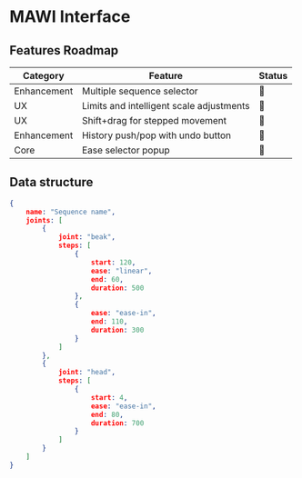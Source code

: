 # MAWI Interface

## Features Roadmap

|Category|Feature|Status|
|---|---|---|
|Enhancement|Multiple sequence selector|🔴|
|UX|Limits and intelligent scale adjustments|🔴|
|UX|Shift+drag for stepped movement|🔴|
|Enhancement|History push/pop with undo button|🔴|
|Core|Ease selector popup|🔴|


## Data structure

```json
{
	name: "Sequence name",
	joints: [
		{
			joint: "beak",
			steps: [
				{
					start: 120,
					ease: "linear",
					end: 60,
					duration: 500
				},
				{
					ease: "ease-in",
					end: 110,
					duration: 300
				}
			]
		},
		{
			joint: "head",
			steps: [
				{
					start: 4,
					ease: "ease-in",
					end: 80,
					duration: 700
				}
			]
		}
	]
}
```